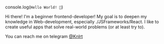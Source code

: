 console.log(`Hello World! 👋`)

Hi there! I'm a beginner frontend-developer! My goal is to deepen my knowledge in Web-development, especially ./JSFrameworks/React. I like to create useful apps that solve real-world problems (or at least try to). 

You can reach me on telegram [@Knlrt](https://t.me/Knlrt)

<!--
**K-gns/K-gns** is a ✨ _special_ ✨ repository because its `README.md` (this file) appears on your GitHub profile.

Here are some ideas to get you started:

- 🔭 I’m currently working on ...
- 🌱 I’m currently learning ...
- 👯 I’m looking to collaborate on ...
- 🤔 I’m looking for help with ...
- 💬 Ask me about ...
- 📫 How to reach me: ...
- 😄 Pronouns: ...
- ⚡ Fun fact: ...
-->
